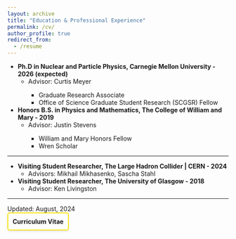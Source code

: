 ```yaml
---
layout: archive
title: "Education & Professional Experience"
permalink: /cv/
author_profile: true
redirect_from:
  - /resume
---
```


<ul>
  <li>
    <strong>Ph.D in Nuclear and Particle Physics, Carnegie Mellon University - 2026 (expected)</strong>
    <ul>
      <li>Advisor: Curtis Meyer</li>
      <ul>
        <li>Graduate Research Associate</li>
        <li>Office of Science Graduate Student Research (SCGSR) Fellow</li>
      </ul>
    </ul>
  </li>
  <li>
    <strong>Honors B.S. in Physics and Mathematics, The College of William and Mary - 2019</strong>
    <ul>
      <li>Advisor: Justin Stevens</li>
      <ul>
        <li>William and Mary Honors Fellow</li>
        <li>Wren Scholar</li>
      </ul>
    </ul>
  </li>
</ul>
<hr>
<ul>
  <li>
    <strong>Visiting Student Researcher, The Large Hadron Collider | CERN - 2024</strong>
    <ul>
      <li>Advisors: Mikhail Mikhasenko, Sascha Stahl</li>
    </ul>
  </li>
  <li>
    <strong>Visiting Student Researcher, The University of Glasgow - 2018</strong>
    <ul>
      <li>Advisor: Ken Livingston</li>
    </ul>
  </li>
</ul>

<hr>
Updated: August, 2024
<div style="display: flex; align-items: center; justify-content: center; border: 2px solid #f9e40c; padding: 10px; border-radius: 5px; width: fit-content; box-shadow: 0 2px 4px rgba(0, 0, 0, 0.1);">
  <p style="margin: 0;">
    <a href="http://zabaldwin.github.io/files/Baldwin_CV_2024update.pdf" style="text-decoration: none; font-weight: bold;">
      Curriculum Vitae
    </a>
  </p>
</div>





